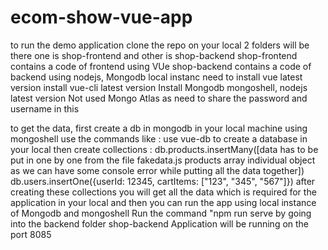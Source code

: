 # ecom-show-vue-app

to run the demo application clone the repo on your local 2 folders will be there one is shop-frontend and other is shop-backend shop-frontend contains a code of frontend using VUe shop-backend contains a code of backend using nodejs, Mongodb local instanc need to install vue latest version install vue-cli latest version Install Mongodb mongoshell, nodejs latest version Not used Mongo Atlas as need to share the password and username in this

to get the data, first create a db in mongodb in your local machine using mongoshell use the commands like : use vue-db to create a database in your local then create collections : db.products.insertMany([data has to be put in one by one from the file fakedata.js products array individual object as we can have some console error while putting all the data together]) db.users.insertOne({userId: 12345, cartItems: ["123", "345", "567"]}) after creating these collections you will get all the data which is required for the application in your local and then you can run the app using local instance of Mongodb and mongoshell Run the command "npm run serve by going into the backend folder shop-backend Application will be running on the port 8085

